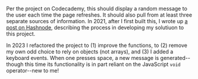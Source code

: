 Per the project on Codecademy, this should display a random message to the user each time the page refreshes. It should also pull from at least three separate sources of information. In 2021, after I first built this, I wrote up [a post on Hashnode](https://mreed.hashnode.dev/project-random-weather), describing the process in developing my solutiuon to this project.

In 2023 I refactored the project to (1) improve the functions, to (2) remove my own odd choice to rely on objects (not arrays), and (3) I added a keyboard events. When one presses space, a new message is generated--though this time its functionality is in part reliant on the JavaScript `void` operator--new to me!
